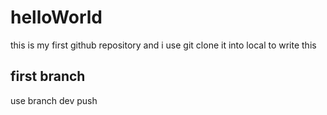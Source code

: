 # helloWorld
this is my first github repository
and i use git clone it into local to write this</br>

## first branch
use branch dev push
